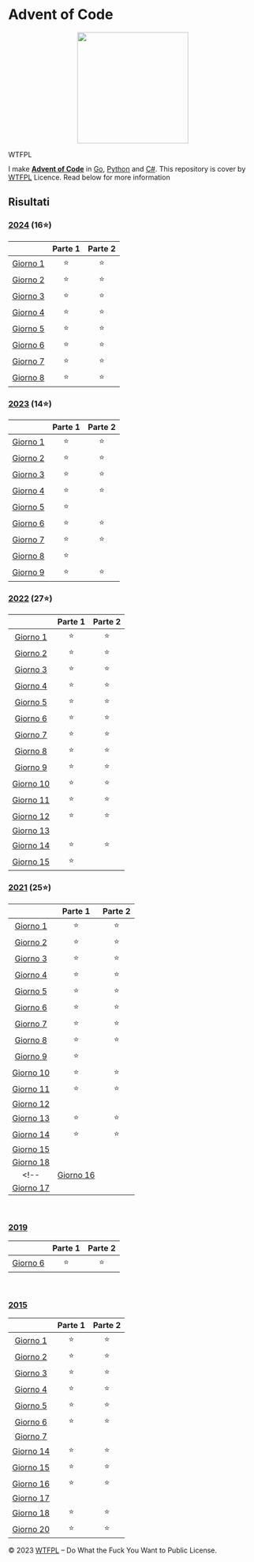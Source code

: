 # Advent of Code
<p align="center">
    <img src="https://user-images.githubusercontent.com/16360374/49324718-7954f100-f4e8-11e8-8ef6-1b701afc504f.png" width="225" alt=""/>
</p>  

<a href="http://www.wtfpl.net/"><img
       src="http://www.wtfpl.net/wp-content/uploads/2012/12/wtfpl-badge-4.png"
       width="80" height="15" alt="WTFPL" /></a>

I make [**Advent of Code**](http://adventofcode.com/) in [Go](https://go.dev), [Python](https://www.python.org) and [C#](https://learn.microsoft.com/it-it/dotnet/csharp/). This repository is cover by [WTFPL](http://www.wtfpl.net/about/) Licence. Read below for more information

## Risultati
### [2024](https://github.com/zAiro12/AdventOfCode/tree/main/2024) (16⭐)

|         | Parte 1 | Parte 2 |
| :-----: | :-----: | :-----: |
| [Giorno 1](https://adventofcode.com/2024/day/1)     | ⭐ | ⭐ |
| [Giorno 2](https://adventofcode.com/2024/day/2)     | ⭐ | ⭐ |
| [Giorno 3](https://adventofcode.com/2024/day/3)     | ⭐ | ⭐ |
| [Giorno 4](https://adventofcode.com/2024/day/4)     | ⭐ | ⭐ |
| [Giorno 5](https://adventofcode.com/2024/day/5)     | ⭐ | ⭐ |
| [Giorno 6](https://adventofcode.com/2024/day/6)     | ⭐ | ⭐ |
| [Giorno 7](https://adventofcode.com/2024/day/7)     | ⭐ | ⭐ |
| [Giorno 8](https://adventofcode.com/2024/day/8)     | ⭐ | ⭐ |
<!-- 
| [Giorno 9](https://adventofcode.com/2024/day/9)     | ⭐ | ⭐ |
| [Giorno 10](https://adventofcode.com/2024/day/10)   | ⭐ | ⭐ |
| [Giorno 11](https://adventofcode.com/2024/day/11)   | ⭐ | ⭐ |
| [Giorno 12](https://adventofcode.com/2024/day/12)   | ⭐ | ⭐ |
| [Giorno 13](https://adventofcode.com/2024/day/13)   | ⭐ | ⭐ |
| [Giorno 14](https://adventofcode.com/2024/day/14)   | ⭐ | ⭐ |
| [Giorno 15](https://adventofcode.com/2024/day/15)   | ⭐ | ⭐ |
| [Giorno 16](https://adventofcode.com/2024/day/16)   | ⭐ | ⭐ |
| [Giorno 17](https://adventofcode.com/2024/day/17)   | ⭐ | ⭐ |
| [Giorno 18](https://adventofcode.com/2024/day/18)   | ⭐ | ⭐ |
| [Giorno 19](https://adventofcode.com/2024/day/19)   | ⭐ | ⭐ |
| [Giorno 20](https://adventofcode.com/2024/day/20)   | ⭐ | ⭐ |
| [Giorno 21](https://adventofcode.com/2024/day/21)   | ⭐ | ⭐ |
| [Giorno 22](https://adventofcode.com/2024/day/22)   | ⭐ | ⭐ |
| [Giorno 23](https://adventofcode.com/2024/day/23)   | ⭐ | ⭐ |
| [Giorno 24](https://adventofcode.com/2024/day/24)   | ⭐ | ⭐ |
| [Giorno 25](https://adventofcode.com/2024/day/25)   | ⭐ | ⭐ |
-->

### [2023](https://github.com/zAiro12/AdventOfCode/tree/main/2023) (14⭐)

|         | Parte 1 | Parte 2 |
| :-----: | :-----: | :-----: |
| [Giorno 1](https://adventofcode.com/2023/day/1)     | ⭐ | ⭐ |
| [Giorno 2](https://adventofcode.com/2023/day/2)     | ⭐ | ⭐ |
| [Giorno 3](https://adventofcode.com/2023/day/3)     | ⭐ | ⭐ |
| [Giorno 4](https://adventofcode.com/2023/day/4)     | ⭐ | ⭐ |
| [Giorno 5](https://adventofcode.com/2023/day/5)     | ⭐ |  |
| [Giorno 6](https://adventofcode.com/2023/day/6)     | ⭐ | ⭐ |
| [Giorno 7](https://adventofcode.com/2023/day/7)     | ⭐ | ⭐ |
| [Giorno 8](https://adventofcode.com/2023/day/8)     | ⭐ |  |
| [Giorno 9](https://adventofcode.com/2023/day/9)     | ⭐ | ⭐ |
<!-- 
| [Giorno 10](https://adventofcode.com/2023/day/10)   | ⭐ | ⭐ |
| [Giorno 11](https://adventofcode.com/2023/day/11)   | ⭐ | ⭐ |
| [Giorno 12](https://adventofcode.com/2023/day/12)   | ⭐ | ⭐ |
| [Giorno 13](https://adventofcode.com/2023/day/13)   | ⭐ | ⭐ |
| [Giorno 14](https://adventofcode.com/2023/day/14)   | ⭐ | ⭐ |
| [Giorno 15](https://adventofcode.com/2023/day/15)   | ⭐ | ⭐ |
| [Giorno 16](https://adventofcode.com/2023/day/16)   | ⭐ | ⭐ |
| [Giorno 17](https://adventofcode.com/2023/day/17)   | ⭐ | ⭐ |
| [Giorno 18](https://adventofcode.com/2023/day/18)   | ⭐ | ⭐ |
| [Giorno 19](https://adventofcode.com/2023/day/19)   | ⭐ | ⭐ |
| [Giorno 20](https://adventofcode.com/2023/day/20)   | ⭐ | ⭐ |
| [Giorno 21](https://adventofcode.com/2023/day/21)   | ⭐ | ⭐ |
| [Giorno 22](https://adventofcode.com/2023/day/22)   | ⭐ | ⭐ |
| [Giorno 23](https://adventofcode.com/2023/day/23)   | ⭐ | ⭐ |
| [Giorno 24](https://adventofcode.com/2023/day/24)   | ⭐ | ⭐ |
| [Giorno 25](https://adventofcode.com/2023/day/25)   | ⭐ | ⭐ |
-->

### [2022](https://github.com/zAiro12/AdventOfCode/tree/main/2022) (27⭐)

|         | Parte 1 | Parte 2 |
| :-----: | :-----: | :-----: |
| [Giorno 1](https://adventofcode.com/2022/day/1)     | ⭐ | ⭐ |
| [Giorno 2](https://adventofcode.com/2022/day/2)     | ⭐ | ⭐ |
| [Giorno 3](https://adventofcode.com/2022/day/3)     | ⭐ | ⭐ |
| [Giorno 4](https://adventofcode.com/2022/day/4)     | ⭐ | ⭐ |
| [Giorno 5](https://adventofcode.com/2022/day/5)     | ⭐ | ⭐ |
| [Giorno 6](https://adventofcode.com/2022/day/6)     | ⭐ | ⭐ |
| [Giorno 7](https://adventofcode.com/2022/day/7)     | ⭐ | ⭐ |
| [Giorno 8](https://adventofcode.com/2022/day/8)     | ⭐ | ⭐ |
| [Giorno 9](https://adventofcode.com/2022/day/9)     | ⭐ | ⭐ |
| [Giorno 10](https://adventofcode.com/2022/day/10)   | ⭐ | ⭐ |
| [Giorno 11](https://adventofcode.com/2022/day/11)   | ⭐ | ⭐ |
| [Giorno 12](https://adventofcode.com/2022/day/12)   | ⭐ | ⭐ |
| [Giorno 13](https://adventofcode.com/2022/day/13)   |  |  |
| [Giorno 14](https://adventofcode.com/2022/day/14)   | ⭐ | ⭐ |
| [Giorno 15](https://adventofcode.com/2022/day/15)   | ⭐ |  |
<!-- 
| [Giorno 16](https://adventofcode.com/2022/day/16)   | ⭐ | ⭐ |
| [Giorno 17](https://adventofcode.com/2022/day/17)   | ⭐ | ⭐ |
| [Giorno 18](https://adventofcode.com/2022/day/18)   | ⭐ | ⭐ |
| [Giorno 19](https://adventofcode.com/2022/day/19)   | ⭐ | ⭐ |
| [Giorno 20](https://adventofcode.com/2022/day/20)   | ⭐ | ⭐ |
| [Giorno 21](https://adventofcode.com/2022/day/21)   | ⭐ | ⭐ |
| [Giorno 22](https://adventofcode.com/2022/day/22)   | ⭐ | ⭐ |
| [Giorno 23](https://adventofcode.com/2022/day/23)   | ⭐ | ⭐ |
| [Giorno 24](https://adventofcode.com/2022/day/24)   | ⭐ | ⭐ |
| [Giorno 25](https://adventofcode.com/2022/day/25)   | ⭐ | ⭐ |
-->

### [2021](https://github.com/zAiro12/AdventOfCode/tree/main/2021) (25⭐)

|         | Parte 1 | Parte 2 |
| :-----: | :-----: | :-----: |
| [Giorno 1](https://adventofcode.com/2021/day/1)   | ⭐ | ⭐ |
| [Giorno 2](https://adventofcode.com/2021/day/2)   | ⭐ | ⭐ |
| [Giorno 3](https://adventofcode.com/2021/day/3)   | ⭐ | ⭐ |
| [Giorno 4](https://adventofcode.com/2021/day/4)   | ⭐ | ⭐ |
| [Giorno 5](https://adventofcode.com/2021/day/5)   | ⭐ | ⭐ |
| [Giorno 6](https://adventofcode.com/2021/day/6)   | ⭐ | ⭐ |
| [Giorno 7](https://adventofcode.com/2021/day/7)   | ⭐ | ⭐ |
| [Giorno 8](https://adventofcode.com/2021/day/8)   | ⭐ | ⭐ |
| [Giorno 9](https://adventofcode.com/2021/day/9)   | ⭐ |  |
| [Giorno 10](https://adventofcode.com/2021/day/10) | ⭐ | ⭐ |
| [Giorno 11](https://adventofcode.com/2021/day/11) | ⭐ | ⭐ |
| [Giorno 12](https://adventofcode.com/2021/day/12) |  |  |
| [Giorno 13](https://adventofcode.com/2021/day/13) | ⭐ | ⭐ |
| [Giorno 14](https://adventofcode.com/2021/day/14) | ⭐ | ⭐ |
| [Giorno 15](https://adventofcode.com/2021/day/15) |  |  |
| [Giorno 18](https://adventofcode.com/2021/day/18) |  |  |
<!-- | [Giorno 16](https://adventofcode.com/2021/day/16) |  |  |
| [Giorno 17](https://adventofcode.com/2021/day/17) |  |  | -->

<br>

### [2019](https://github.com/zAiro12/AdventOfCode/tree/main/2019)
|         | Parte 1 | Parte 2 |
| :-----: | :-----: | :-----: |
| [Giorno 6](https://adventofcode.com/2019/day/6)   | ⭐ | ⭐ |

<br>

### [2015](https://github.com/zAiro12/AdventOfCode/tree/main/2015)
|         | Parte 1 | Parte 2 |
| :-----: | :-----: | :-----: |
| [Giorno 1](https://adventofcode.com/2015/day/1)     | ⭐ | ⭐ |
| [Giorno 2](https://adventofcode.com/2015/day/2)     | ⭐ | ⭐ |
| [Giorno 3](https://adventofcode.com/2015/day/3)     | ⭐ | ⭐ |
| [Giorno 4](https://adventofcode.com/2015/day/4)     | ⭐ | ⭐ |
| [Giorno 5](https://adventofcode.com/2015/day/5)     | ⭐ | ⭐ |
| [Giorno 6](https://adventofcode.com/2015/day/6)     | ⭐ | ⭐ |
| [Giorno 7](https://adventofcode.com/2015/day/7)     |  |  |
| [Giorno 14](https://adventofcode.com/2015/day/14)   | ⭐ | ⭐ |
| [Giorno 15](https://adventofcode.com/2015/day/15)   | ⭐ | ⭐ |
| [Giorno 16](https://adventofcode.com/2015/day/16)   | ⭐ | ⭐ |
| [Giorno 17](https://adventofcode.com/2015/day/17)   |  |  |
| [Giorno 18](https://adventofcode.com/2015/day/18)   | ⭐ | ⭐ |
| [Giorno 20](https://adventofcode.com/2015/day/20)   | ⭐ | ⭐ |

© 2023 [WTFPL](http://www.wtfpl.net/about/) – Do What the Fuck You Want to Public License.
